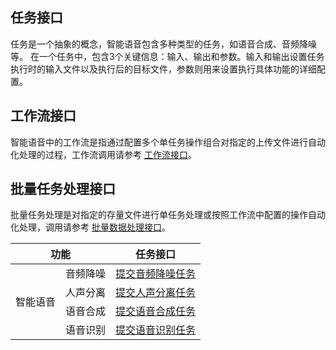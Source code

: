 ## 任务接口

任务是一个抽象的概念，智能语音包含多种类型的任务，如语音合成、音频降噪等。
在一个任务中，包含3个关键信息：输入、输出和参数。输入和输出设置任务执行时的输入文件以及执行后的目标文件，参数则用来设置执行具体功能的详细配置。


<table>
<thead>
<tr>
<th colspan=2>功能</th>
<th>任务接口</th>
</tr>
</thead>
<tbody><tr>
<tr>
<td rowspan=4>智能语音</td>
<td>音频降噪</td>
<td><a href="https://intl.cloud.tencent.com/document/product/1045/48933">提交音频降噪任务</a></td>
</tr>
<tr>
<td>人声分离</td>
<td><a href="https://intl.cloud.tencent.com/document/product/1045/48946">提交人声分离任务</a></td>
</tr>
<tr>
<td>语音合成</td>
<td><a href="https://intl.cloud.tencent.com/document/product/1045/48942">提交语音合成任务</a></td>
</tr>
<tr>
<td>语音识别</td>
<td><a href="https://intl.cloud.tencent.com/document/product/1045/49789">提交语音识别任务</a></td>
</tr>


## 工作流接口

智能语音中的工作流是指通过配置多个单任务操作组合对指定的上传文件进行自动化处理的过程，工作流调用请参考 [工作流接口](https://www.tencentcloud.com/document/product/1045/43618)。

## 批量任务处理接口

批量任务处理是对指定的存量文件进行单任务处理或按照工作流中配置的操作自动化处理，调用请参考 [批量数据处理接口](https://www.tencentcloud.com/document/product/1045/48921)。
